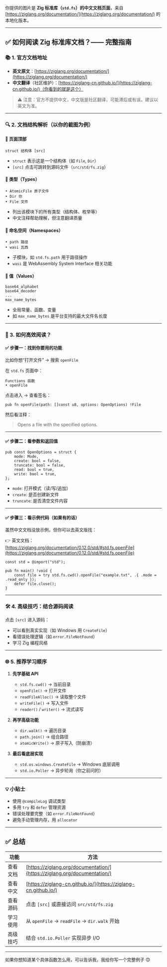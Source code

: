 你提供的图片是 **Zig 标准库（`std.fs`）的中文文档页面**，来自 [https://ziglang.org/documentation/](https://ziglang.org/documentation/) 的本地化版本。

---

## ✅ 如何阅读 Zig 标准库文档？—— 完整指南

### 📚 1. 官方文档地址

- **英文原文**：[https://ziglang.org/documentation/](https://ziglang.org/documentation/)
- **中文翻译**（社区维护）：[https://ziglang-cn.github.io/](https://ziglang-cn.github.io/)（你看到的就是这个）

> ⚠️ 注意：官方不提供中文，中文版是社区翻译，可能滞后或有误。建议以英文为准。

---

### 🔍 2. 文档结构解析（以你的截图为例）

#### 🧩 页面顶部
```text
struct 结构体 [src]
```
- `struct` 表示这是一个结构体（如 `File`, `Dir`）
- `[src]` 点击可跳转到源码文件（`src/std/fs.zig`）

#### 🧩 类型（Types）
```text
• AtomicFile 原子文件
• Dir 你
• File 文件
```
- 列出该模块下的所有类型（结构体、枚举等）
- 中文注释帮助理解，但注意翻译质量

#### 🧩 命名空间（Namespaces）
```text
• path 路径
• wasi 瓦西
```
- 子模块，如 `std.fs.path` 用于路径操作
- `wasi` 是 WebAssembly System Interface 相关功能

#### 🧩 值（Values）
```text
base64_alphabet
base64_decoder
...
max_name_bytes
```
- 全局常量、函数、变量
- 如 `max_name_bytes` 是平台支持的最大文件名长度

---

### 📖 3. 如何高效阅读？

#### ✅ 步骤一：找到你要用的功能

比如你想“打开文件” → 搜索 `openFile`

在 `std.fs` 页面中：
```text
Functions 函数
• openFile
```

点击进入 → 查看签名：

```zig
pub fn openFile(path: []const u8, options: OpenOptions) !File
```

然后看注释：
> Opens a file with the specified options.

---

#### ✅ 步骤二：看参数和返回值

```zig
pub const OpenOptions = struct {
    mode: Mode,
    create: bool = false,
    truncate: bool = false,
    read: bool = true,
    write: bool = true,
};
```

- `mode`: 打开模式（读/写/追加）
- `create`: 是否创建新文件
- `truncate`: 是否清空文件内容

---

#### ✅ 步骤三：看示例代码（如果有的话）

虽然中文文档没放示例，但你可以去英文版找：

👉 英文文档：[https://ziglang.org/documentation/0.12.0/std/#std.fs.openFile](https://ziglang.org/documentation/0.12.0/std/#std.fs.openFile)

```zig
const std = @import("std");

pub fn main() !void {
    const file = try std.fs.cwd().openFile("example.txt", .{ .mode = .read_only });
    defer file.close();
}
```

---

### 🛠️ 4. 高级技巧：结合源码阅读

点击 `[src]` 进入源码：

- 可以看到真实实现（如 Windows 用 `CreateFile`）
- 看错误处理逻辑（如 `error.FileNotFound`）
- 学习 Zig 编程风格

---

### 🌐 5. 推荐学习顺序

1. **先学基础 API**
   - `std.fs.cwd()` → 当前目录
   - `openFile()` → 打开文件
   - `readFileAlloc()` → 读取整个文件
   - `writeFile()` → 写入文件
   - `reader()` / `writer()` → 流式读写

2. **再学高级功能**
   - `dir.walk()` → 遍历目录
   - `path.join()` → 组合路径
   - `atomicWrite()` → 原子写入（防崩溃）

3. **最后看底层实现**
   - `std.os.windows.CreateFile` → Windows 底层调用
   - `std.io.Poller` → 异步轮询（你之前问的）

---

### 💡 小贴士

- 使用 `@compileLog` 调试类型
- 多用 `try` 和 `defer` 管理资源
- 错误处理要完整（如 `error.FileNotFound`）
- 避免手动管理内存，用 `allocator`

---

## ✅ 总结

| 功能 | 方法 |
|------|------|
| 查看文档 | [https://ziglang.org/documentation/](https://ziglang.org/documentation/) |
| 查看中文 | [https://ziglang-cn.github.io/](https://ziglang-cn.github.io/) |
| 查看源码 | 点击 `[src]` 或直接访问 `src/std/fs.zig` |
| 学习使用 | 从 `openFile` → `readFile` → `dir.walk` 开始 |
| 高级技巧 | 结合 `std.io.Poller` 实现异步 I/O |

---

如果你想知道某个具体函数怎么用，可以告诉我，我给你写一个完整例子 😊
